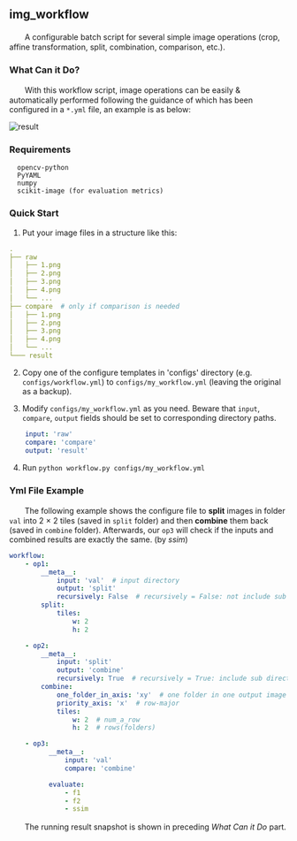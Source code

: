 ## img_workflow
　　A configurable batch script for several simple image operations (crop, affine transformation, split, combination, comparison, etc.).

### What Can it Do?

　　With this workflow script, image operations can be easily & automatically performed following the guidance of which has been configured in a `*.yml` file, an example is as below:

![result](http://www.xyu.ink/wp-content/uploads/2019/11/workflow.png)

### Requirements

```
  opencv-python  
  PyYAML
  numpy
  scikit-image (for evaluation metrics)
```

### Quick Start

1. Put your image files in a structure like this:

```yaml
. 
├── raw
│   ├── 1.png
│   ├── 2.png
│   ├── 3.png
│   ├── 4.png
│   └── ...
├── compare  # only if comparison is needed
│   ├── 1.png
│   ├── 2.png
│   ├── 3.png
│   ├── 4.png
│   └── ...
└─── result
```

2. Copy one of the configure templates in 'configs' directory (e.g. `configs/workflow.yml`) to `configs/my_workflow.yml` (leaving the original as a backup).

3. Modify `configs/my_workflow.yml` as you need. Beware that `input`, `compare`, `output` fields should be set to corresponding directory paths.
```yaml
    input: 'raw'
    compare: 'compare'
    output: 'result'
```

4. Run `python workflow.py configs/my_workflow.yml`

### Yml File Example

　　The following example shows the configure file to **split** images in folder `val` into 2 × 2 tiles (saved in `split` folder) and then **combine** them back (saved in `combine` folder). Afterwards, our `op3` will check if the inputs and combined results are exactly the same. (by *ssim*)

```yaml
workflow:
    - op1:
        __meta__:
            input: 'val'  # input directory
            output: 'split'
            recursively: False  # recursively = False: not include sub directory
        split:
            tiles:
                w: 2
                h: 2

    - op2:
        __meta__:
            input: 'split'
            output: 'combine'
            recursively: True  # recursively = True: include sub directory
        combine:
            one_folder_in_axis: 'xy'  # one folder in one output image
            priority_axis: 'x'  # row-major
            tiles:
                w: 2  # num_a_row
                h: 2  # rows(folders)

    - op3:
          __meta__:
              input: 'val'
              compare: 'combine'

          evaluate:
              - f1
              - f2
              - ssim
```

　　The running result snapshot is shown in preceding *What Can it Do* part.



